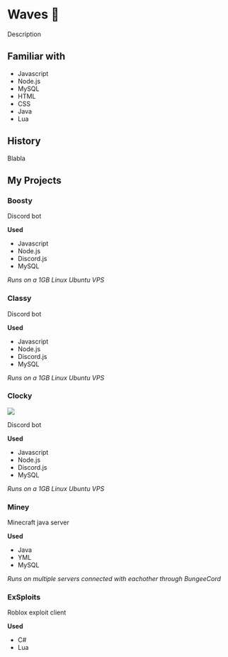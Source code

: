 # **Waves 👋**

Description

## **Familiar with**

* Javascript
* Node.js
* MySQL
* HTML
* CSS
* Java
* Lua

## **History**

Blabla

## **My Projects**

### **Boosty**

Discord bot

**Used** 
 * Javascript
 * Node.js
 * Discord.js
 * MySQL

*Runs on a 1GB Linux Ubuntu VPS*

### **Classy**

Discord bot

**Used** 
 * Javascript
 * Node.js
 * Discord.js
 * MySQL

*Runs on a 1GB Linux Ubuntu VPS*

### **Clocky**
![](https://test.png)

Discord bot

**Used** 
 * Javascript
 * Node.js
 * Discord.js
 * MySQL

*Runs on a 1GB Linux Ubuntu VPS*

### **Miney**

Minecraft java server

**Used** 
 * Java
 * YML
 * MySQL

*Runs on multiple servers connected with eachother through BungeeCord*

### **ExSploits**

Roblox exploit client

**Used**
 * C#
 * Lua

